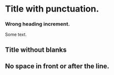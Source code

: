# Title with punctuation.

### Wrong heading increment.

Some text.

## Title without blanks
No space in front or after the line.
---